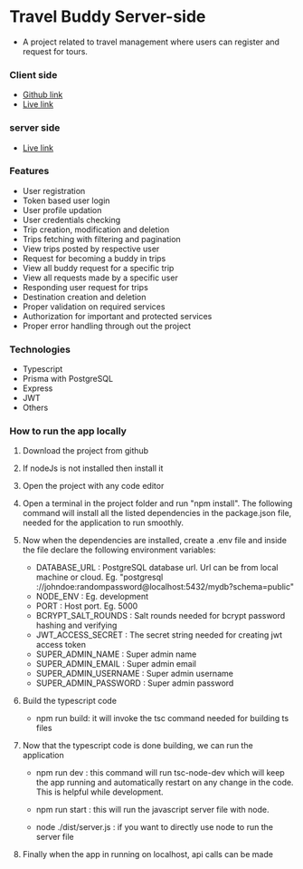# Travel Buddy Server-side

- A project related to travel management where users can register and request for tours.

### Client side

- [Github link](https://github.com/mehedih20/travel-buddy-client)
- [Live link](https://my-travel-buddy-ten.vercel.app)

### server side

- [Live link](https://travel-buddies-seven.vercel.app)

### Features

- User registration
- Token based user login
- User profile updation
- User credentials checking
- Trip creation, modification and deletion
- Trips fetching with filtering and pagination
- View trips posted by respective user
- Request for becoming a buddy in trips
- View all buddy request for a specific trip
- View all requests made by a specific user
- Responding user request for trips
- Destination creation and deletion
- Proper validation on required services
- Authorization for important and protected services
- Proper error handling through out the project

### Technologies

- Typescript
- Prisma with PostgreSQL
- Express
- JWT
- Others

### How to run the app locally

1. Download the project from github

2. If nodeJs is not installed then install it

3. Open the project with any code editor

4. Open a terminal in the project folder and run "npm install". The following command will install all the listed dependencies in the package.json file, needed for the application to run smoothly.

5. Now when the dependencies are installed, create a .env file and inside the file declare the following environment variables:

   - DATABASE_URL : PostgreSQL database url. Url can be from local machine or cloud. Eg. "postgresql ://johndoe:randompassword@localhost:5432/mydb?schema=public"
   - NODE_ENV : Eg. development
   - PORT : Host port. Eg. 5000
   - BCRYPT_SALT_ROUNDS : Salt rounds needed for bcrypt password hashing and verifying
   - JWT_ACCESS_SECRET : The secret string needed for creating jwt access token
   - SUPER_ADMIN_NAME : Super admin name
   - SUPER_ADMIN_EMAIL : Super admin email
   - SUPER_ADMIN_USERNAME : Super admin username
   - SUPER_ADMIN_PASSWORD : Super admin password

6. Build the typescript code

   - npm run build: it will invoke the tsc command needed for building ts files

7. Now that the typescript code is done building, we can run the application

   - npm run dev : this command will run tsc-node-dev which will keep the app running and automatically restart on any change in the code. This is helpful while development.

   - npm run start : this will run the javascript server file with node.

   - node ./dist/server.js : if you want to directly use node to run the server file

8. Finally when the app in running on localhost, api calls can be made
